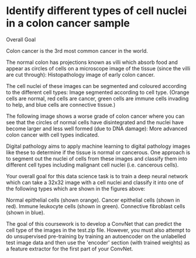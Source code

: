 <h1>Identify different types of cell nuclei in a colon cancer sample </h1>


Overall Goal

Colon cancer is the 3rd most common cancer in the world.

The normal colon has projections known as villi which absorb food and appear as circles of cells on a microscope image of the tissue (since the villi are cut through):
Histopathology image of early colon cancer.

The cell nuclei of these images can be segmented and coloured according to the different cell types:
Image segmented according to cell type.
(Orange cells are normal, red cells are cancer, green cells are immune cells invading to help, and blue cells are connective tissue.)

The following image shows a worse grade of colon cancer where you can see that the circles of normal cells have disintegrated and the nuclei have become larger and less well formed (due to DNA damage):
More advanced colon cancer with cell types indicated.

Digital pathology aims to apply machine learning to digital pathology images like these to determine if the tissue is normal or cancerous. One approach is to segment out the nuclei of cells from these images and classify them into different cell types including malignant cell nuclei (i.e. cancerous cells).

Your overall goal for this data science task is to train a deep neural network which can take a 32x32 image with a cell nuclei and classify it into one of the following types which are shown in the figures above:

Normal epithelial cells (shown orange).
Cancer epithelial cells (shown in red).
Immune leukocyte cells (shown in green).
Connective fibroblast cells (shown in blue).

The goal of this coursework is to develop a ConvNet that can predict the cell type of the images in the test.zip file. However, you must also attempt to do unsupervised pre-training by training an autoencoder on the unlabelled test image data and then use the 'encoder' section (with trained weights) as a feature extractor for the first part of your ConvNet.


